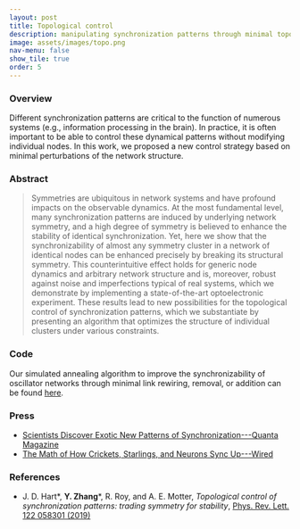 ```yaml
---
layout: post
title: Topological control
description: manipulating synchronization patterns through minimal topological perturbations
image: assets/images/topo.png
nav-menu: false
show_tile: true
order: 5
---
```


### Overview
Different synchronization patterns are critical to the function of numerous systems (e.g., information processing in the brain). In practice, it is often important to be able to control these dynamical patterns without modifying individual nodes. In this work, we proposed a new control strategy based on minimal perturbations of the network structure.

### Abstract
> Symmetries are ubiquitous in network systems and have profound impacts on the observable dynamics.
> At the most fundamental level, many synchronization patterns are induced by underlying network symmetry, and a high degree of symmetry is believed to enhance the stability of identical synchronization.
> Yet, here we show that the synchronizability of almost any symmetry cluster in a network of identical nodes can be enhanced precisely by breaking its structural symmetry.
> This counterintuitive effect holds for generic node dynamics and arbitrary network structure and is, moreover, robust against noise and imperfections typical of real systems, which we demonstrate by implementing a state-of-the-art optoelectronic experiment.
> These results lead to new possibilities for the topological control of synchronization patterns, which we substantiate by presenting an algorithm that optimizes the structure of individual clusters under various constraints.

### Code
Our simulated annealing algorithm to improve the synchronizability of oscillator networks through minimal link rewiring, removal, or addition can be found [here](https://github.com/y-z-zhang/optimize_sym_cluster).

### Press
* [Scientists Discover Exotic New Patterns of Synchronization---Quanta Magazine](https://www.quantamagazine.org/physicists-discover-exotic-patterns-of-synchronization-20190404/)
* [The Math of How Crickets, Starlings, and Neurons Sync Up---Wired](https://www.wired.com/story/the-math-of-how-crickets-starlings-and-neurons-sync-up)

### References
* J. D. Hart\*, __Y. Zhang__\*, R. Roy, and A. E. Motter, *Topological control of synchronization patterns: trading symmetry for stability*, [Phys. Rev. Lett. 122 058301 (2019)](https://doi.org/10.1103/PhysRevLett.122.058301)
